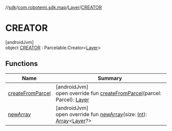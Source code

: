 //[sdk](../../../../index.md)/[com.robotemi.sdk.map](../../index.md)/[Layer](../index.md)/[CREATOR](index.md)

# CREATOR

[androidJvm]\
object [CREATOR](index.md) : Parcelable.Creator&lt;[Layer](../index.md)&gt;

## Functions

| Name | Summary |
|---|---|
| [createFromParcel](create-from-parcel.md) | [androidJvm]<br>open override fun [createFromParcel](create-from-parcel.md)(parcel: Parcel): [Layer](../index.md) |
| [newArray](new-array.md) | [androidJvm]<br>open override fun [newArray](new-array.md)(size: [Int](https://kotlinlang.org/api/latest/jvm/stdlib/kotlin/-int/index.html)): [Array](https://kotlinlang.org/api/latest/jvm/stdlib/kotlin/-array/index.html)&lt;[Layer](../index.md)?&gt; |

